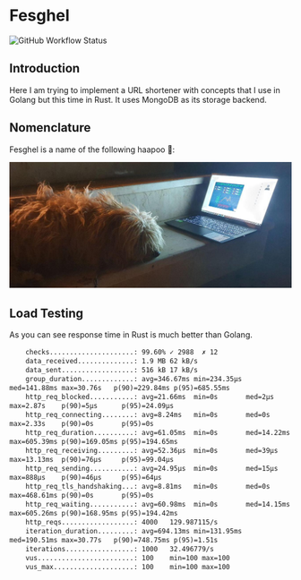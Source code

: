 # Fesghel

![GitHub Workflow Status](https://img.shields.io/github/workflow/status/1995parham/fesghel/ci?label=ci&logo=github&style=flat-square)

## Introduction

Here I am trying to implement a URL shortener with concepts that I use in Golang but this time in Rust.
It uses MongoDB as its storage backend.

## Nomenclature

Fesghel is a name of the following haapoo 🐶:

![haapoo](.github/assets/haapoo.jpg)

## Load Testing

As you can see response time in Rust is much better than Golang.

```
    checks.....................: 99.60% ✓ 2988  ✗ 12
    data_received..............: 1.9 MB 62 kB/s
    data_sent..................: 516 kB 17 kB/s
    group_duration.............: avg=346.67ms min=234.35µs med=141.88ms max=30.76s   p(90)=229.84ms p(95)=685.55ms
    http_req_blocked...........: avg=21.66ms  min=0s       med=2µs      max=2.87s    p(90)=5µs      p(95)=24.09µs
    http_req_connecting........: avg=8.24ms   min=0s       med=0s       max=2.33s    p(90)=0s       p(95)=0s
    http_req_duration..........: avg=61.05ms  min=0s       med=14.22ms  max=605.39ms p(90)=169.05ms p(95)=194.65ms
    http_req_receiving.........: avg=52.36µs  min=0s       med=39µs     max=13.13ms  p(90)=76µs     p(95)=99.04µs
    http_req_sending...........: avg=24.95µs  min=0s       med=15µs     max=888µs    p(90)=46µs     p(95)=64µs
    http_req_tls_handshaking...: avg=8.81ms   min=0s       med=0s       max=468.61ms p(90)=0s       p(95)=0s
    http_req_waiting...........: avg=60.98ms  min=0s       med=14.15ms  max=605.26ms p(90)=168.95ms p(95)=194.42ms
    http_reqs..................: 4000   129.987115/s
    iteration_duration.........: avg=694.13ms min=131.95ms med=190.51ms max=30.77s   p(90)=748.75ms p(95)=1.51s
    iterations.................: 1000   32.496779/s
    vus........................: 100    min=100 max=100
    vus_max....................: 100    min=100 max=100
```
